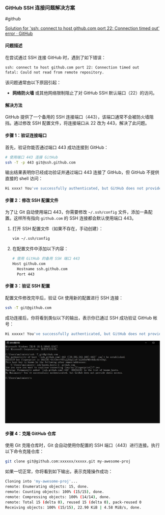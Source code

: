 ### **GitHub SSH 连接问题解决方案**

#github

[Solution for 'ssh: connect to host github.com port 22: Connection timed out' error · GitHub](https://gist.github.com/Tamal/1cc77f88ef3e900aeae65f0e5e504794)

#### **问题描述**

在尝试通过 SSH 连接 GitHub 时，遇到了如下错误：

```bash
ssh: connect to host github.com port 22: Connection timed out
fatal: Could not read from remote repository.
```

该问题通常由以下原因引起：
- **网络防火墙** 或其他网络限制阻止了对 GitHub SSH 默认端口（22）的访问。

#### **解决方法**

GitHub 提供了一个备用的 SSH 连接端口（443），该端口通常不会被防火墙阻挡。通过修改 SSH 配置文件，将连接端口从 22 改为 443，解决了此问题。

#### **步骤 1：验证连接端口**

首先，验证你能否通过端口 443 成功连接到 GitHub：

```bash
# 使用端口 443 连接 GitHub
ssh -T -p 443 git@ssh.github.com
```

输出结果表明你已经成功验证并通过端口 443 连接了 GitHub，但 GitHub 不提供直接的 shell 访问：

```bash
Hi xxxx! You've successfully authenticated, but GitHub does not provide shell access.
```

#### **步骤 2：修改 SSH 配置文件**

为了让 Git 自动使用端口 443，你需要修改 `~/.ssh/config` 文件，添加一条配置。这样所有指向 `github.com` 的 SSH 连接都会默认使用端口 443。

1. 打开 SSH 配置文件（如果不存在，手动创建）：

   ```bash
   vim ~/.ssh/config
   ```

2. 在配置文件中添加以下内容：

   ```bash
   # 使用 GitHub 的备用 SSH 端口 443
   Host github.com
     Hostname ssh.github.com
     Port 443
   ```

#### **步骤 3：验证 SSH 配置**

配置文件修改完毕后，验证 Git 使用新的配置进行 SSH 连接：

```bash
ssh -T git@github.com
```

成功连接后，你将看到类似以下的输出，表示你已通过 SSH 成功验证 GitHub 帐号：

```bash
Hi xxxxx! You've successfully authenticated, but GitHub does not provide shell access.
```

![](附件/ssh%20connect%20to%20host%20github.com%20port%2022.png)

#### **步骤 4：克隆 GitHub 仓库**

使用 Git 克隆仓库时，Git 会自动使用你配置的 SSH 端口（443）进行连接。执行以下命令克隆仓库：

```bash
git clone git@github.com:xxxxxx/xxxxx.git my-awesome-proj
```

如果一切正常，你将看到如下输出，表示克隆操作成功：

```bash
Cloning into 'my-awesome-proj'...
remote: Enumerating objects: 15, done.
remote: Counting objects: 100% (15/15), done.
remote: Compressing objects: 100% (14/14), done.
remote: Total 15 (delta 0), reused 15 (delta 0), pack-reused 0
Receiving objects: 100% (15/15), 22.90 KiB | 4.58 MiB/s, done.
```


